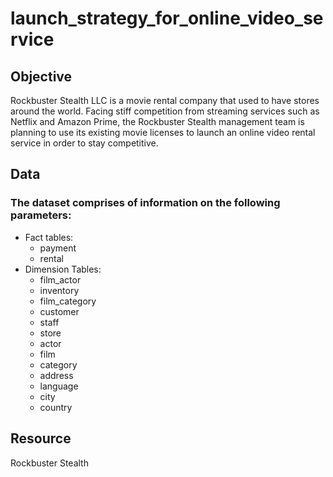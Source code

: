 # launch_strategy_for_online_video_service
## Objective
Rockbuster Stealth LLC is a movie rental company that used to have stores around the world. Facing stiff competition from streaming services such as Netflix and Amazon Prime, the Rockbuster Stealth management team is planning to use its existing movie licenses to launch an online video rental service in order to stay competitive.

## Data
### The dataset comprises of information on the following parameters:
- Fact tables:
  - payment
  - rental
- Dimension Tables:
  - film_actor
  - inventory
  - film_category
  - customer
  - staff
  - store
  - actor
  - film
  - category
  - address
  - language
  - city
  - country
    
## Resource
Rockbuster Stealth




